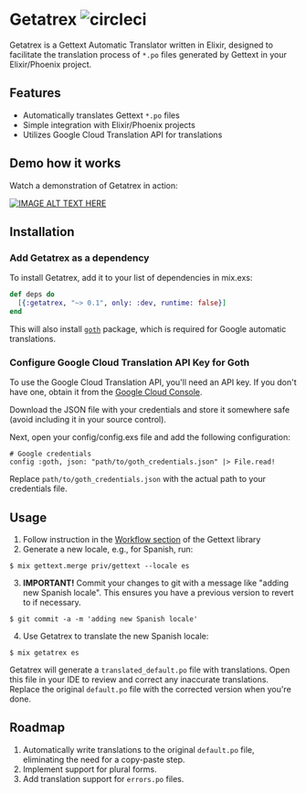 # Getatrex ![circleci](https://circleci.com/gh/alexfilatov/getatrex.svg?style=shield)

Getatrex is a Gettext Automatic Translator written in Elixir, designed to facilitate the translation process of `*.po` files generated by Gettext in your Elixir/Phoenix project.

## Features

- Automatically translates Gettext `*.po` files
- Simple integration with Elixir/Phoenix projects
- Utilizes Google Cloud Translation API for translations

## Demo how it works

Watch a demonstration of Getatrex in action:

[![IMAGE ALT TEXT HERE](https://img.youtube.com/vi/DF6HmotIOZY/0.jpg)](https://www.youtube.com/watch?v=DF6HmotIOZY)


## Installation

### Add Getatrex as a dependency

To install Getatrex, add it to your list of dependencies in mix.exs:

```elixir
def deps do
  [{:getatrex, "~> 0.1", only: :dev, runtime: false}]
end
```

This will also install [`goth`](https://github.com/peburrows/goth) package, which is required for Google automatic translations.

### Configure Google Cloud Translation API Key for Goth

To use the Google Cloud Translation API, you'll need an API key. If you don't have one, obtain it from the [Google Cloud Console](https://console.cloud.google.com/apis/credentials).

Download the JSON file with your credentials and store it somewhere safe (avoid including it in your source control).

Next, open your config/config.exs file and add the following configuration:

```
# Google credentials
config :goth, json: "path/to/goth_credentials.json" |> File.read!

```  
Replace `path/to/goth_credentials.json` with the actual path to your credentials file.

## Usage

1. Follow instruction in the [Workflow section](https://github.com/elixir-lang/gettext#workflow) of the Gettext library
2. Generate a new locale, e.g., for Spanish, run:

```
$ mix gettext.merge priv/gettext --locale es
```
3. **IMPORTANT!** Commit your changes to git with a message like "adding new Spanish locale". This ensures you have a previous version to revert to if necessary.
```
$ git commit -a -m 'adding new Spanish locale'
```

4. Use Getatrex to translate the new Spanish locale:
```
$ mix getatrex es
```

Getatrex will generate a `translated_default.po` file with translations. 
Open this file in your IDE to review and correct any inaccurate translations. 
Replace the original `default.po` file with the corrected version when you're done.

## Roadmap

1. Automatically write translations to the original `default.po` file, eliminating the need for a copy-paste step.
2. Implement support for plural forms.
3. Add translation support for `errors.po` files.

